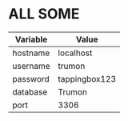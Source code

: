 # ALL SOME

|Variable |Value    |
|---------|---------|
|hostname |localhost|
|username |trumon   |
|password |tappingbox123|
|database |Trumon|
|port     |3306|
